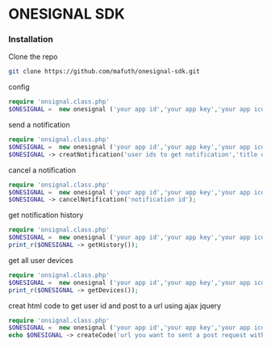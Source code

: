 # ONESIGNAL SDK
### Installation

Clone the repo
   ```sh
   git clone https://github.com/mafuth/onesignal-sdk.git
   ```
config 
```php
require 'onsignal.class.php'
$ONESIGNAL =  new onesignal ('your app id','your app key','your app icon','your app safari web id','your app email');
```

send a notification 
```php
require 'onsignal.class.php'
$ONESIGNAL =  new onesignal ('your app id','your app key','your app icon','your app safari web id','your app email');
$ONESIGNAL -> creatNotification('user ids to get notification','title of the notification','your message','image for notification');
```

cancel a notification 
```php
require 'onsignal.class.php'
$ONESIGNAL =  new onesignal ('your app id','your app key','your app icon','your app safari web id','your app email');
$ONESIGNAL -> cancelNotification('notification id');
```
get notification history 
```php
require 'onsignal.class.php'
$ONESIGNAL =  new onesignal ('your app id','your app key','your app icon','your app safari web id','your app email');
print_r($ONESIGNAL -> getHistory());
```
get all user devices
```php
require 'onsignal.class.php'
$ONESIGNAL =  new onesignal ('your app id','your app key','your app icon','your app safari web id','your app email');
print_r($ONESIGNAL -> getDevices());
```
creat html code to get user id and post to a url using ajax jquery
```php
require 'onsignal.class.php'
$ONESIGNAL =  new onesignal ('your app id','your app key','your app icon','your app safari web id','your app email');
echo $ONESIGNAL -> createCode('url you want to sent a post request with user id','post variable for user id','if you have ajax.js already included in you scripts use true else use false');
```


